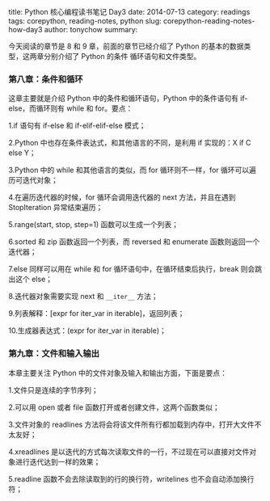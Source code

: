 title: Python 核心编程读书笔记 Day3
date: 2014-07-13
category: readings
tags: corepython, reading-notes, python
slug: corepython-reading-notes-how-day3
author: tonychow
summary: 

今天阅读的章节是 8 和 9 章，前面的章节已经介绍了 Python 的基本的数据类型，这两章分别介绍了 Python 的条件
循环语句和文件类型。

### 第八章：条件和循环

这章主要就是介绍 Python 中的条件和循环语句，Python 中的条件语句有 if-else，而循环则有 while 和 for。要点：

1.if 语句有 if-else 和 if-elif-elif-else 模式；

2.Python 中也存在条件表达式，和其他语言的不同，是利用 if 实现的：X if C else Y；

3.Python 中的 while 和其他语言的类似，而 for 循环则不一样，for 循环可以遍历可迭代对象；

4.在遍历迭代器的时候，for 循环会调用迭代器的 next 方法，并且在遇到 StopIteration 异常结束遍历；

5.range(start, stop, step=1) 函数可以生成一个列表；

6.sorted 和 zip 函数返回一个列表，而 reversed 和 enumerate 函数则返回一个迭代器；

7.else 同样可以用在 while 和 for 循环语句中，在循环结束后执行，break 则会跳出这个 else；

8.迭代器对象需要实现 next 和 `__iter__` 方法；

9.列表解释：[expr for iter_var in iterable]，返回列表；

10.生成器表达式：(expr for iter_var in iterable)；

### 第九章：文件和输入输出

本章主要关注 Python 中的文件对象及输入和输出方面，下面是要点：

1.文件只是连续的字节序列；

2.可以用 open 或者 file 函数打开或者创建文件，这两个函数类似；

3.文件对象的 readlines 方法将会将该文件所有行都加载到内存中，打开大文件不太友好；

4.xreadlines 是以迭代的方式每次读取文件的一行，不过现在可以直接对文件对象进行迭代达到一样的效果；

5.readline 函数不会去除读取到的行的换行符，writelines 也不会自动添加换行符；
